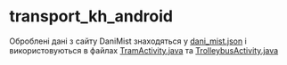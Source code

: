 # transport_kh_android
Оброблені дані з сайту DaniMist знаходяться у [dani_mist.json](https://github.com/OxxxyAction/transport_kh_android/blob/master/app/src/main/assets/dani_mist.json) і використовуються в файлах [TramActivity.java]( https://github.com/OxxxyAction/transport_kh_android/blob/master/app/src/main/java/com/transport_kh/transport_kh/activities/TramActivity.java) та [TrolleybusActivity.java](https://github.com/OxxxyAction/transport_kh_android/blob/master/app/src/main/java/com/transport_kh/transport_kh/activities/TrolleybusActivity.java)
